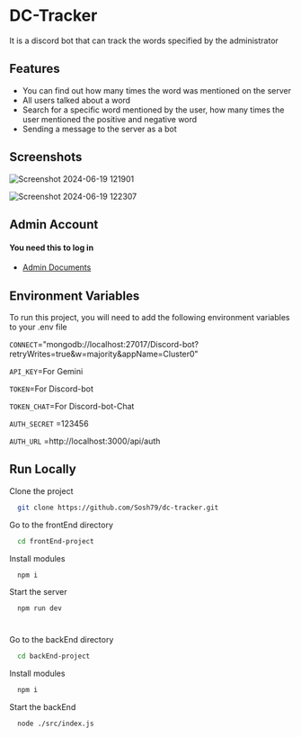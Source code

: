 
# DC-Tracker

It is a discord bot that can track the words specified by the administrator

## Features

- You can find out how many times the word was mentioned on the server
- All users talked about a word
- Search for a specific word mentioned by the user, how many times the user mentioned the positive and negative word
- Sending a message to the server as a bot

## Screenshots
![Screenshot 2024-06-19 121901](https://github.com/Sosh79/dc-tracker/assets/167375751/27dae625-bf0a-46f0-aadc-66e64090b3ca)

![Screenshot 2024-06-19 122307](https://github.com/Sosh79/dc-tracker/assets/167375751/4156ab24-7d90-46ba-a89b-7e86c5c7cafd)

## Admin Account
#### You need this to log in
- [Admin Documents ](https://pastebin.com/0ydhnbbw)

## Environment Variables

To run this project, you will need to add the following environment variables to your .env file

`CONNECT`="mongodb://localhost:27017/Discord-bot?retryWrites=true&w=majority&appName=Cluster0"

`API_KEY`=For Gemini

`TOKEN`=For Discord-bot

`TOKEN_CHAT`=For Discord-bot-Chat

`AUTH_SECRET`  =123456

`AUTH_URL`   =http://localhost:3000/api/auth

## Run Locally

Clone the project

```bash
  git clone https://github.com/Sosh79/dc-tracker.git
```

Go to the frontEnd directory

```bash
  cd frontEnd-project
```

Install modules

```bash
  npm i
```

Start the server

```bash
  npm run dev
```
#
Go to the backEnd directory

```bash
  cd backEnd-project
```

Install modules

```bash
  npm i
```

Start the backEnd

```bash
  node ./src/index.js
```

